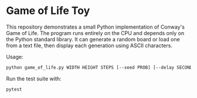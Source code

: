 # Game of Life Toy

This repository demonstrates a small Python implementation of Conway's Game of Life.
The program runs entirely on the CPU and depends only on the Python standard library.
It can generate a random board or load one from a text file, then display each
generation using ASCII characters.

Usage:

```bash
python game_of_life.py WIDTH HEIGHT STEPS [--seed PROB] [--delay SECONDS]
```

Run the test suite with:

```bash
pytest
```
